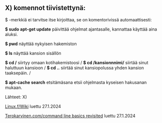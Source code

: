 ## X) komennot tiivistettynä: 

$ -merkkiä ei tarvitse itse kirjoittaa, se on komentorivissä automaattisesti:

**$ sudo apt-get update**  päivittää ohjelmat ajantasalle, kannattaa käyttää aina aluksi. 

**$ pwd** näyttää nykyisen hakemiston 

**$ ls** näyttää kansion sisällön

**$ cd /** siirtyy omaan kotihakemistoosi /
**$ cd /kansionnnimi/** siirtää sinut haluttuun kansioon /
**$ cd ..** siirtää sinut kansiopolussa yhden kansion taaksepäin. /


**$ apt-cache search** etsitämäsana etsii ohjelmasta kyseisen hakusanan mukaan.  

Lähteet: 
X)

[Linux.f/Wiki](https://www.linux.fi/wiki/Luokka:Komentorivin_perusty%C3%B6kalut) luettu 27.1.2024

[Terokarvinen.com/command line basics revisited](https://terokarvinen.com/2020/command-line-basics-revisited/?fromSearch=command%20line%20basics%20revisited) luettu 27.1.2024





